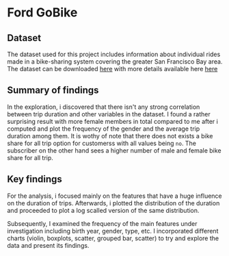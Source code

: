 # Ford GoBike

## Dataset

The dataset used for this project includes information about individual rides made in a bike-sharing system covering the greater San Francisco Bay area. The dataset can be downloaded [here](https://video.udacity-data.com/topher/2020/October/5f91cf38_201902-fordgobike-tripdata/201902-fordgobike-tripdata.csv) with more details available here [here](https://github.com/BetaNYC/Bike-Share-Data-Best-Practices/wiki/Bike-Share-Data-Systems)

## Summary of findings

In the exploration, i discovered that there isn't any strong correlation between trip duration and other variables in the dataset. I found a rather surprising result with more female members in total compared to me after i computed and plot the frequency of the gender and the average trip duration among them. It is wothy of note that there does not exists a bike share for all trip option for customerss with all values being `no`. The subscriber on the other hand sees a higher number of male and female bike share for all trip. 

## Key findings

For the analysis, i focused mainly on the features that have a huge influence on the duration of trips. Afterwards, i plotted the distribution of the duration and proceeded to plot a log scalled version of the same distribution.

Subsequently, I examined the frequency of the main features under investigation including birth year, gender, type, etc. I incorporated different charts (violin, boxplots, scatter, grouped bar, scatter) to try and explore the data and present its findings.


```python

```
